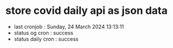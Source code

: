 # store covid daily api as json data

- last cronjob : Sunday, 24 March 2024 13:13:11
- status og cron : success
- status daily cron : success
      
      